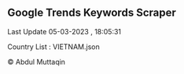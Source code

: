 

## Google Trends Keywords Scraper 
 
Last Update 05-03-2023 , 18:05:31

Country List :
VIETNAM.json



© Abdul Muttaqin 
